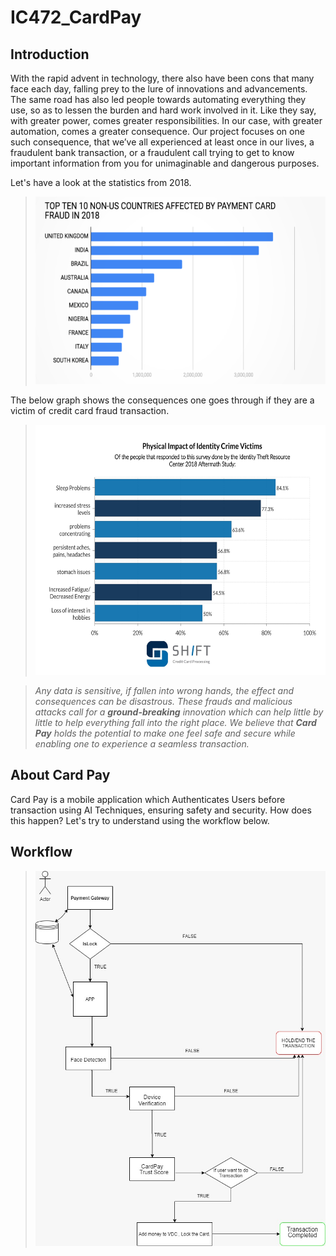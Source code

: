 # IC472_CardPay

## Introduction
With the rapid advent in technology, there also have been cons that many face each day, falling prey to the lure of innovations and advancements. The same road has also led people towards automating everything they use, so as to lessen the burden and hard work involved in it. Like they say, with greater power, comes greater responsibilities. In our case, with greater automation, comes a greater consequence. Our project focuses on one such consequence, that we’ve all experienced at least once in our lives, a fraudulent bank transaction, or a fraudulent call trying to get to know important information from you for unimaginable and dangerous purposes. 

Let's have a look at the statistics from 2018.
> <img src="images/Top 10.jpg" width="500" height="300" >

The below graph shows the consequences one goes through if they are a victim of credit card fraud transaction. 
> <img src="images/Physical impact.jpg" width="500" height="400" >

> *Any data is sensitive, if fallen into wrong hands, the effect and consequences can be disastrous. These frauds and malicious attacks call for a **ground-breaking** innovation which can help little by little to help everything fall into the right place. We believe that **Card Pay** holds the potential to make one feel safe and secure while enabling one to experience a seamless transaction.* 

## About Card Pay
Card Pay is a mobile application which Authenticates Users before transaction using AI Techniques, ensuring safety and security. How does this happen? Let's try to understand using the workflow below.

## Workflow
> <img src="images/Flowchart.jpeg" width="500" height="600">
